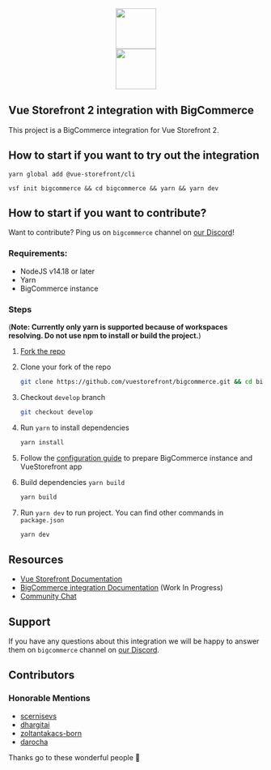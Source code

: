 <div align="center">
<img src="https://user-images.githubusercontent.com/1626923/137092657-fb398d20-b592-4661-a1f9-4135db0b61d5.png" height="80px"/>
<br/>
<img src="https://www-cdn.bigcommerce.com/assets/bc-photo-branding-bigcommerce-primary-gray-background.png?mtime=20211210160101" height="80px"/>
</div>

## Vue Storefront 2 integration with BigCommerce

This project is a BigCommerce integration for Vue Storefront 2.

## How to start if you want to try out the integration

```
yarn global add @vue-storefront/cli
```
```
vsf init bigcommerce && cd bigcommerce && yarn && yarn dev
```

## How to start if you want to contribute?

Want to contribute? Ping us on `bigcommerce` channel on [our Discord](http://discord.vuestorefront.io)!

### Requirements:
- NodeJS v14.18 or later
- Yarn
- BigCommerce instance

### Steps

(<b>Note: Currently only yarn is supported because of workspaces resolving. Do not use npm to install or build the project.</b>)

1. [Fork the repo](https://docs.github.com/en/get-started/quickstart/fork-a-repo)

2. Clone your fork of the repo
    ```bash
    git clone https://github.com/vuestorefront/bigcommerce.git && cd bigcommerce
    ```

3. Checkout `develop` branch
    ```bash
    git checkout develop
    ```

4. Run `yarn` to install dependencies
    ```bash
    yarn install
    ```
5. Follow the [configuration guide](https://docs.europe-west1.gcp.storefrontcloud.io/bigcommerce/guide/configuration.html) to prepare BigCommerce instance and VueStorefront app

6. Build dependencies `yarn build`
    ```bash
    yarn build
    ```

7. Run `yarn dev` to run project. You can find other commands in `package.json`
    ```bash
    yarn dev
    ```

## Resources

- [Vue Storefront Documentation](https://docs.vuestorefront.io/v2/)
- [BigCommerce integration Documentation](https://docs.europe-west1.gcp.storefrontcloud.io/bigcommerce/guide/configuration.html#set-up-vuestorefront) (Work In Progress)
- [Community Chat](http://discord.vuestorefront.io)

## Support

If you have any questions about this integration we will be happy to answer them on  `bigcommerce` channel on [our Discord](http://discord.vuestorefront.io).

## Contributors

### Honorable Mentions
- [scernisevs](https://github.com/scernisevs)
- [dhargitai](https://github.com/dhargitai)
- [zoltantakacs-born](https://github.com/zoltantakacs-born) 
- [darocha](https://github.com/darocha)

Thanks go to these wonderful people 🙌
